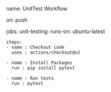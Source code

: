 name: UnitTest Workflow

on: push 

jobs:
  unit-testing:
    runs-on: ubuntu-latest 
    
    steps:
    - name : Checkout code
      uses : actions/checkout@v2
      
    - name : Install Packages 
      run : pip install pytest
      
    - name : Run tests 
      run : pytest 